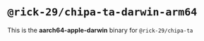 # `@rick-29/chipa-ta-darwin-arm64`

This is the **aarch64-apple-darwin** binary for `@rick-29/chipa-ta`

